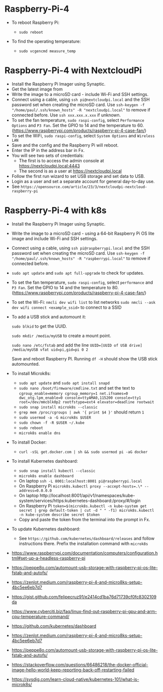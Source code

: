 # Raspberry-Pi-4

- To reboot Raspberry Pi:
  - ```sudo reboot```

- To find the operating temperature:
  - ```sudo vcgencmd measure_temp```
    

# Raspberry-Pi-4 with NextcloudPi

- Install the Raspberry Pi Imager using Synaptic.
- Get the latest image from 
- Write the image to a microSD card - include Wi-Fi and SSH settings.
- Connect using a cable, using ```ssh pi@nextcloudpi.local``` and the SSH password set when creating the microSD card.  Use ```ssh-keygen -f "/home/paul/.ssh/known_hosts" -R "nextcloudpi.local"``` to remove if connected before.  Use ```ssh xxx.xxx.x.xxx``` if unknown.
- To set the fan temperature, ```sudo raspi-config```, select ```Performance Options``` and ```P3 Fan```.  Set the GPIO to 14 and the temperature to 60.  (https://www.raspberrypi.com/products/raspberry-pi-4-case-fan/)
- To set the WiFi, ```sudo raspi-config```, select ```System Options``` and ```Wireless LAN```
- Save and the config and the Raspberry Pi will reboot.
- Enter the IP in the address bar in Fx.
- You will see two sets of credentials:
  - The first is to access the admin console at https://nextcloudpi.local:4443
  - The second is as a user at https://nextcloudpi.local
- Follow the first run wizard to set USB storage and set data to USB.
- Login as a user and set a separate account for general day-to-day use.
- See ```https://opensource.com/article/23/3/nextcloudpi-nextcloud-raspberry-pi```


# Raspberry-Pi-4 with k8s

- Install the Raspberry Pi Imager using Synaptic.
- Write the image to a microSD card - using a 64-bit Raspberry Pi OS lite image and include Wi-Fi and SSH settings.
- Connect using a cable, using ```ssh pi@raspberrypi.local``` and the SSH password set when creating the microSD card.  Use ```ssh-keygen -f "/home/paul/.ssh/known_hosts" -R "raspberrypi.local"``` to remove if connected before.
- ```sudo apt update``` and ```sudo apt full-upgrade``` to check for updates.  
- To set the fan temperature, ```sudo raspi-config```, select ```performance``` and ```P3 Fan```.  Set the GPIO to 14 and the temperature to 80.  (https://www.raspberrypi.com/products/raspberry-pi-4-case-fan/)
- To set the Wi-Fi:
    ```nmcli dev wifi list``` to list networks
    ```sudo nmcli --ask dev wifi connect <example_ssid>``` to connect to a SSID
- To add a USB stick and automount it:

    ```sudo blkid``` to get the UUID.
  
    ```sudo mkdir /media/myUSB``` to create a mount point.
  
    ```sudo nano /etc/fstab``` and add the line ```UUID=[UUID of USB drive] /media/myUSB vfat uid=pi,gid=pi 0 2```

  Save and reboot Raspberry PI.  Running ```df -H``` should show the USB stick automounted.

- To install Microk8s:
  - ```sudo apt update``` and ```sudo apt install snapd```
  - ```sudo nano /boot/firmware/cmdline.txt``` and set the text to ```cgroup_enable=memory cgroup_memory=1 net.ifnames=0 dwc_otg.lpm_enable=0 console=ttyAMA0,115200 console=tty1 root=/dev/mmcblk0p2 rootfstype=ext4 elevator=deadline rootwait```
  - ```sudo snap install microk8s --classic```
  - ```grep mem /proc/cgroups | awk '{ print $4 }'``` should return ```1```
  - ```sudo usermod -a -G microk8s $USER```
  - ```sudo chown -f -R $USER ~/.kube```
  - ```sudo reboot```
  - ```microk8s enable dns```
 
- To install Docker:
  - ```curl -sSL get.docker.com | sh && sudo usermod pi -aG docker```
  
- To install Kubernetes dashboard:
  - ```sudo snap install kubectl --classic```
  - ```microk8s enable dashboard```
  - On laptop ```ssh -L 8001:localhost:8001 pi@raspberrypi.local```
  - On Raspberry Pi ```microk8s.kubectl proxy --accept-hosts=.\* --address=0.0.0.0```
  - On laptop http://localhost:8001/api/v1/namespaces/kube-system/services/https:kubernetes-dashboard:/proxy/#/login
  - On Raspberry Pi ```token=$(microk8s.kubectl -n kube-system get secret | grep default-token | cut -d " " -f1) microk8s.kubectl -n kube-system describe secret $token```
  - Copy and paste the token from the terminal into the prompt in Fx.
 
- To update Kubernetes dashboard:
  - See ```https://github.com/kubernetes/dashboard/releases``` and follow instructions there.  Prefix the installation command with ```microk8s```
  

- https://www.raspberrypi.com/documentation/computers/configuration.html#set-up-a-headless-raspberry-pi
- https://peppe8o.com/automount-usb-storage-with-raspberry-pi-os-lite-fstab-and-autofs/
- https://zenlot.medium.com/raspberry-pi-4-and-micro8ks-setup-4bc5ee6eb7d7
- https://gist.github.com/felipecruz91/e2414cd1ba76d71739cf0fc8302109da
- https://www.cyberciti.biz/faq/linux-find-out-raspberry-pi-gpu-and-arm-cpu-temperature-command/
- https://github.com/kubernetes/dashboard
- https://zenlot.medium.com/raspberry-pi-4-and-micro8ks-setup-4bc5ee6eb7d7
- https://peppe8o.com/automount-usb-storage-with-raspberry-pi-os-lite-fstab-and-autofs/
- https://stackoverflow.com/questions/66486218/the-docker-official-image-hello-world-keep-reporting-back-off-restarting-failed
- https://sysdig.com/learn-cloud-native/kubernetes-101/what-is-microk8s/
